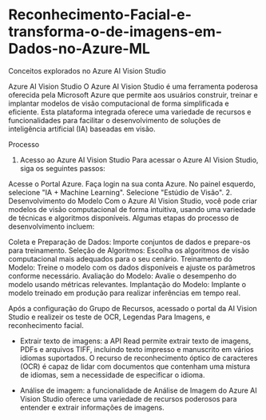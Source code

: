 # Reconhecimento-Facial-e-transforma-o-de-imagens-em-Dados-no-Azure-ML
Conceitos explorados no Azure AI Vision Studio

Azure AI Vision Studio
O Azure AI Vision Studio é uma ferramenta poderosa oferecida pela Microsoft Azure que permite aos usuários construir, treinar e implantar modelos de visão computacional de forma simplificada e eficiente. Esta plataforma integrada oferece uma variedade de recursos e funcionalidades para facilitar o desenvolvimento de soluções de inteligência artificial (IA) baseadas em visão.

Processo
1. Acesso ao Azure AI Vision Studio
Para acessar o Azure AI Vision Studio, siga os seguintes passos:

Acesse o Portal Azure.
Faça login na sua conta Azure.
No painel esquerdo, selecione "IA + Machine Learning".
Selecione "Estúdio de Visão".
2. Desenvolvimento do Modelo
Com o Azure AI Vision Studio, você pode criar modelos de visão computacional de forma intuitiva, usando uma variedade de técnicas e algoritmos disponíveis. Algumas etapas do processo de desenvolvimento incluem:

Coleta e Preparação de Dados: Importe conjuntos de dados e prepare-os para treinamento.
Seleção de Algoritmos: Escolha os algoritmos de visão computacional mais adequados para o seu cenário.
Treinamento do Modelo: Treine o modelo com os dados disponíveis e ajuste os parâmetros conforme necessário.
Avaliação do Modelo: Avalie o desempenho do modelo usando métricas relevantes.
Implantação do Modelo: Implante o modelo treinado em produção para realizar inferências em tempo real.

Após a configuração do Grupo de Recursos, acessado o portal da AI Vision Studio e realizeir os teste de OCR, Legendas Para Imagens, e reconhecimento facial.


- Extrair texto de imagens: a API Read permite extrair texto de imagens, PDFs e arquivos TIFF, incluindo texto impresso e manuscrito em vários idiomas suportados. O recurso de reconhecimento óptico de caracteres (OCR) é capaz de lidar com documentos que contenham uma mistura de idiomas, sem a necessidade de especificar o idioma.

-  Análise de imagem: a funcionalidade de Análise de Imagem do Azure AI Vision Studio oferece uma variedade de recursos poderosos para entender e extrair informações de imagens.




